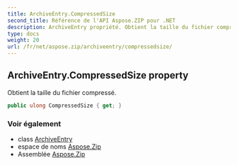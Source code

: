 ```yaml
---
title: ArchiveEntry.CompressedSize
second_title: Référence de l'API Aspose.ZIP pour .NET
description: ArchiveEntry propriété. Obtient la taille du fichier compressé.
type: docs
weight: 20
url: /fr/net/aspose.zip/archiveentry/compressedsize/
---
```

## ArchiveEntry.CompressedSize property

Obtient la taille du fichier compressé.

```csharp
public ulong CompressedSize { get; }
```

### Voir également

* class [ArchiveEntry](../)
* espace de noms [Aspose.Zip](../../archiveentry/)
* Assemblée [Aspose.Zip](../../../)


